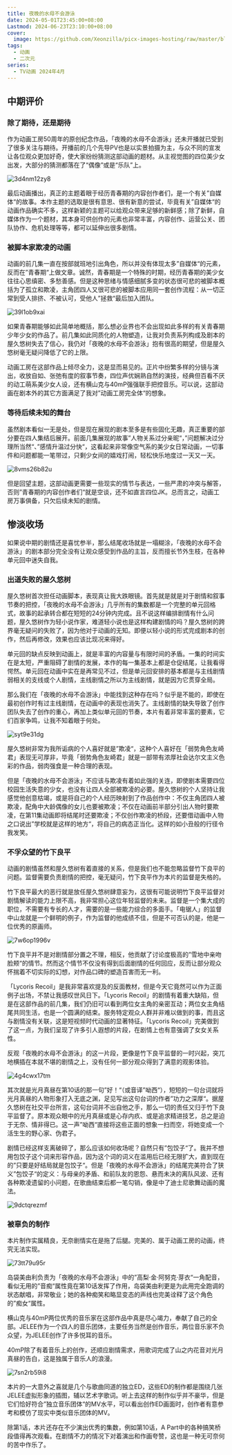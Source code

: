 ```yaml
---
title: 夜晚的水母不会游泳
date: 2024-05-01T23:45:00+08:00
Lastmod: 2024-06-23T23:10:00+08:00
cover:
  image: https://github.com/Xeonzilla/picx-images-hosting/raw/master/blog/夜晚的水母不会游泳/13llmz7sxp.avif
tags: 
  - 动画
  - 二次元
series: 
  - TV动画 2024年4月
---
```

## 中期评价
### 除了期待，还是期待
作为动画工房50周年的原创纪念作品，「夜晚的水母不会游泳」还未开播就已受到了很多关注与期待。开播前的几个先导PV也是以实景拍摄为主，与众不同的宣发让各位观众更加好奇，使大家纷纷猜测这部动画的题材。从主视觉图的四位美少女出发，大部分的猜测都落在了“偶像”或是“乐队”上。

![3d4nm12zy8](https://github.com/Xeonzilla/picx-images-hosting/raw/master/blog/夜晚的水母不会游泳/3d4nm12zy8.avif "在夜晚的涩谷漂浮着的少女")

最后动画播出，真正的主题着眼于经历青春期的内容创作者们，是一个有关”自媒体“的故事。本作主题的选取是很有意思、很有新意的尝试，毕竟有关”自媒体“的动画作品确实不多，这样新颖的主题可以给观众带来足够的新鲜感；除了新鲜，自媒体作为一个题材，其本身可供创作的元素也非常丰富，内容创作、运营公关、团队协作、危机处理等等，都可以延伸出很多剧情。

### 被脚本家欺凌的动画
动画的前几集一直在按部就班地引出角色，所以并没有体现太多”自媒体“的元素，反而在”青春期“上做文章。诚然，青春期是一个特殊的时期，经历青春期的美少女往往心思缜密、多愁善感。但是这种思绪与情感细腻多变的状态很可悲的被脚本概括为了孤立和欺凌，主角团四人又很可悲的被脚本应用同一套创作流程：从一切正常到受人排挤、不被认可，受他人”拯救“最后加入团队。

![39l1ob9xai](https://github.com/Xeonzilla/picx-images-hosting/raw/master/blog/夜晚的水母不会游泳/39l1ob9xai.avif "怀疑自我的山之内花音")

如果青春期能够如此简单地概括，那么想必业界也不会出现如此多样的有关青春期少年少女的作品了。前几集如此同质化的人物塑造，让我对负责系列构成及剧本的屋久悠树失去了信心，我仍对「夜晚的水母不会游泳」抱有很高的期望，但是屋久悠树毫无疑问降低了它的上限。

动画工房在这部作品上倾尽全力，这是显而易见的。正片中纷繁多样的分镜与演出，收放自如、张弛有度的叙事节奏，四位声优娴熟自然的演技，经典但百看不厌的动工萌系美少女人设，还有横山克与40mP强强联手把控音乐。可以说，这部动画在剧本外的其它方面满足了我对”动画工房完全体“的想象。

### 等待后续未知的舞台
虽然剧本看似一无是处，但是现在展现的剧本至多是有些固化无趣，真正重要的部分要在四人集结后展开。前面几集展现的故事”人物关系过分亲昵“，”问题解决过分理所当然“、”感情升温过分快“，这看起来非常像空气系的美少女日常动画，一切事件和问题都能一笔带过，只剩少女间的嬉戏打闹，轻松快乐地度过一天又一天。

![8vms26b82u](https://github.com/Xeonzilla/picx-images-hosting/raw/master/blog/夜晚的水母不会游泳/8vms26b82u.avif "自拍")

但是回望主题，这部动画更需要一些现实的情节与表达，一些严肃的冲突与解答，否则”青春期的内容创作者们“就是空谈，还不如直言四位JK。总而言之，动画工房万事俱备，只欠后续未知的剧情。

## 惨淡收场
如果说中期的剧情还是喜忧参半，那么结尾收场就是一塌糊涂，「夜晚的水母不会游泳」的剧本部分完全没有让观众感受到作品的主旨，反而擅长节外生枝，在各种单元回中迷失自我。

### 出道失败的屋久悠树
屋久悠树首次担任动画脚本，表现真让我大跌眼镜。首先就是就是对于剧情和叙事节奏的把控，「夜晚的水母不会游泳」几乎所有的集数都是一个完整的单元回格式，故事的起承转合都在短短的24分钟内完成。且不说这样编排剧情有什么问题，屋久悠树作为轻小说作家，难道轻小说也是这样构建剧情的吗？屋久悠树的跨界毫无疑问的失败了，因为他对于动画的无知。即便以轻小说的形式完成剧本的创作，然后再修改，效果也应该比现况来得好。

单元回的缺点反映到动画上，就是丰富的内容量与有限时间的矛盾。一集的时间实在是太短，严重阻碍了剧情的发展，本作的每一集基本上都是仓促结尾，让我看得愕然。单元回在动画中实在是再常见不过，但是单元回安排的基本都是与主线剧情弱相关的支线或个人剧情，主线剧情之所以为主线剧情，就是因为它贯穿全局。

那么我们在「夜晚的水母不会游泳」中能找到这种存在吗？似乎是不能的，即使在最初创作时有过主线剧情，在动画中的表现也消失了。主线剧情的缺失导致了创作团队失去了创作的重心，再加上类似单元回的节奏，本片有着非常丰富的要素，它们百家争鸣，让我不知着眼于何处。

![syt9e31dg](https://github.com/Xeonzilla/picx-images-hosting/raw/master/blog/夜晚的水母不会游泳/syt9e31dg.avif "光月真昼")

屋久悠树非常为我所诟病的个人喜好就是”欺凌“，这种个人喜好在「弱势角色友崎君」表现无可厚非，毕竟「弱势角色友崎君」就是一部带有浓厚社会达尔文主义色彩的作品，弱肉强食是一种合理的表现。

但是「夜晚的水母不会游泳」不应该与欺凌有着如此强的关连，即使剧本需要四位校园生活失意的少女，也没有让四人全部被欺凌的必要。屋久悠树的个人坚持让我感觉他创意枯竭，或是将自己的个人经历映射到了作品创作中：不仅主角团四人被欺凌，配角中大龄偶像的女儿也要被欺凌；不仅在动画前半部分引出人物时要欺凌，在第11集动画即将结尾时还要欺凌；不仅创作欺凌的桥段，还要借动画中人物之口说出”学校就是这样的地方“，将自己的病态正当化。这样的如小丑般的行径令我发笑。

### 不孚众望的竹下良平
动画的剧情虽然和屋久悠树有着直接的关系，但是我们也不能忽略监督竹下良平的问题。监督需要负责剧情的把控，毫无疑问，竹下良平作为本片的监督是失格的。

竹下良平最大的恶行就是放任屋久悠树肆意妄为，这很有可能说明竹下良平监督对剧情解读的能力上限不高，我非常担心这位年轻监督的未来。监督是一个集大成的职位，不需要有专长的人才，需要的是一些能力综合的多面手。「电锯人」的监督中山龙就是一个鲜明的例子，作为监督的他成绩不佳，但是不可否认的是，他是一位优秀的原画师。

![7w6op1996v](https://github.com/Xeonzilla/picx-images-hosting/raw/master/blog/夜晚的水母不会游泳/7w6op1996v.avif "女女关系性")

竹下良平并不是对剧情部分置之不理，相反，他贡献了讨论度极高的”雪地中亲吻脸颊“的情节。然而这个情节不仅没有得到后面剧情的任何回应，反而让部分观众怀揣着不切实际的幻想，对作品口碑的塑造百害而无一利。

「Lycoris Recoil」是我非常喜欢提及的反面教材，但是今天它竟然可以作为正面例子出场，不禁让我感叹世风日下。「Lycoris Recoil」的剧情有着重大缺陷，但是在这部作品的前几集，我们仍旧可以看到两位女主角的亲密互动；两位女主角结尾共同生活，也是一个圆满的结束。服务特定观众人群并非难以做到的事，而且这与剧情没有关联，这是短视频时代动画的显著特征。「Lycoris Recoil」完美做到了这一点，为我们呈现了许多引人遐想的片段，在剧情上也有意强调了女女关系性。

反观「夜晚的水母不会游泳」的这一片段，更像是竹下良平监督的一时兴起，突兀地横插在本就不堪的剧情之上，没有任何一部分观众得到了满意的观影体验。

![4g4cwx17tm](https://github.com/Xeonzilla/picx-images-hosting/raw/master/blog/夜晚的水母不会游泳/4g4cwx17tm.avif "”好！“")

其次就是光月真昼在第10话的那一句”好！“（或音译”呦西“），短短的一句台词就将光月真昼的人物形象打入无底之渊，足见写出这句台词的作者”功力之深厚“。据屋久悠树在社交平台所言，这句台词并不出自他之手，那么一切的责任又归于竹下良平监督了。原本观众眼中的光月真昼或是心存内疚、或是追求精进技艺，总之是迫于无奈、情非得已。这一声”呦西“直接将这些正面的想象一扫而空，将她变成一个活生生的野心家、伪君子。

剧情已经这样支离破碎了，那么应该如何收场呢？自然只有”包饺子“了。我并不想用包饺子这个词来形容作品，因为这个词的词义在滥用后已经无限扩大，直到现在的”只要是好结局就是包饺子“。但是「夜晚的水母不会游泳」的结尾完美符合了狭义”包饺子“的定义：与母亲的矛盾、和前队友的恩怨、悬而未决的离队风波、还有各种欺凌遗留的小问题，在歌曲结束后都一笔勾销，像是中了迪士尼歌舞动画的魔法。

![9dctqrezmf](https://github.com/Xeonzilla/picx-images-hosting/raw/master/blog/夜晚的水母不会游泳/9dctqrezmf.avif "完美收官")

### 被辜负的制作
本片制作实属精良，无奈剧情实在是拖了后腿。完美的、属于动画工房的动画，终究无法实现。

![73tt79u95r](https://github.com/Xeonzilla/picx-images-hosting/raw/master/blog/夜晚的水母不会游泳/73tt79u95r.avif "高梨·金·阿努克·芽衣")

岛袋美由利负责为「夜晚的水母不会游泳」中的”高梨·金·阿努克·芽衣“一角配音，看似无用的”音痴“属性竟在第10话发挥了作用，岛袋美由利更是为此用完全跑调的状态献唱，非常敬业；她的各种痴笑和略显变态的声线也完美诠释了这个角色的”痴女“属性。

横山克与40mP两位优秀的音乐家在这部作品中真是尽心竭力，奉献了自己的全部。JELEE作为一个四人的音乐团体，主要任务当然是创作音乐，两位音乐家不负众望，为JELEE创作了许多悦耳的音乐。

40mP除了有着音乐上的创作，还顺应剧情需求，用歌词完成了山之内花音对光月真昼的告白，这是独属于音乐人的浪漫。

![7sn2rb59i8](https://github.com/Xeonzilla/picx-images-hosting/raw/master/blog/夜晚的水母不会游泳/7sn2rb59i8.avif "”隐隐打着微亮的光，不让别人发觉一直都如此“")

本片的一大意外之喜就是几个与歌曲同道的独立ED，这些ED的制作都是围绕几张JELEE虚拟形象的插图，辅以艺术字歌词。听上去这样的制作似乎并不豪华，但是它们恰好符合”独立音乐团体“的MV水平，可以看出创作ED画面时，创作者有意参考和模仿了现实中类似音乐团体的MV。

除第1话，本片还存在不少演出优秀的集数，例如第10话，A Part中的各种搞笑桥段值得再次观看。在剧情不力的情况下对着演出和作画夸赞，这也是一种无可奈何的苦中作乐了。

